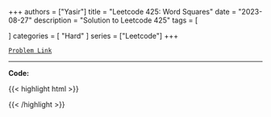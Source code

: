 
+++
authors = ["Yasir"]
title = "Leetcode 425: Word Squares"
date = "2023-08-27"
description = "Solution to Leetcode 425"
tags = [
    
]
categories = [
    "Hard"
]
series = ["Leetcode"]
+++



[`Problem Link`](https://leetcode.com/problems/word-squares/description/)

---

**Code:**

{{< highlight html >}}

{{< /highlight >}}

